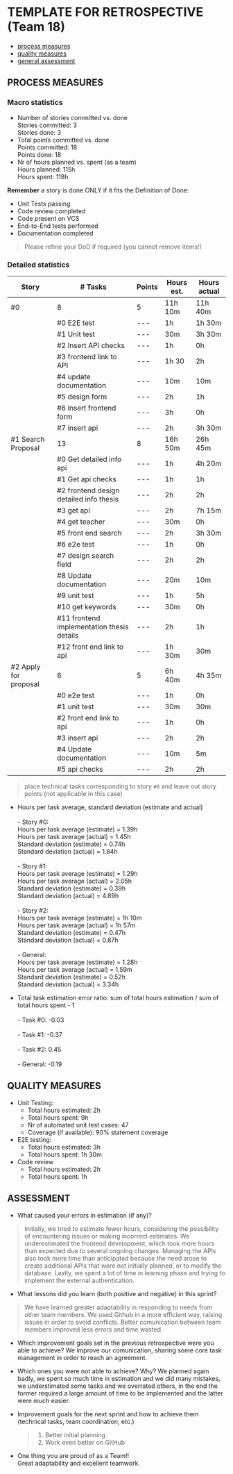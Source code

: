 TEMPLATE FOR RETROSPECTIVE (Team 18)
=====================================

- [process measures](#process-measures)
- [quality measures](#quality-measures)
- [general assessment](#assessment)

## PROCESS MEASURES 

### Macro statistics

- Number of stories committed vs. done
  <br>Stories committed: 3
  <br>Stories done: 3
- Total points committed vs. done
  <br>Points committed: 18
  <br>Points done: 18
- Nr of hours planned vs. spent (as a team)
  <br>Hours planned: 115h
  <br>Hours spent: 118h

**Remember** a story is done ONLY if it fits the Definition of Done:
 
- Unit Tests passing
- Code review completed
- Code present on VCS
- End-to-End tests performed
- Documentation completed


> Please refine your DoD if required (you cannot remove items!) 

### Detailed statistics

| Story  | # Tasks | Points | Hours est. | Hours actual |
|--------|---------|--------|------------|--------------|
| #0    |      8   |    5   |    11h 10m        |     11h 40m         | 
|    | #0 E2E test | --- | 1h | 1h 30m |
|    | #1 Unit test | --- | 30m | 3h 30m |
|    | #2 Insert API checks | --- | 1h | 0h |
|    | #3 frontend link to API | --- | 1h 30 | 2h |
|    | #4 update documentation | --- | 10m | 10m |
|    | #5 design form | --- | 2h | 1h |
|    | #6 insert frontend form | --- | 3h | 0h |
|    | #7 insert api | --- | 2h | 3h 30m |
| #1 Search Proposal     |   13      |    8    |     16h 50m       |      26h 45m        |
|    | #0 Get detailed info api  | --- | 1h | 4h 20m |
|    | #1 Get api checks | --- | 1h | 1h |
|    | #2 frontend design detailed info thesis | --- | 2h | 2h |
|    | #3 get api | --- | 2h | 7h 15m |
|    | #4 get teacher | --- | 30m | 0h |
|    | #5 front end search | --- | 2h | 3h 30m |
|    | #6 e2e test | --- | 1h | 0h |
|    | #7 design search field | --- | 2h | 2h |
|    | #8 Update documentation | --- | 20m | 10m |
|    | #9 unit test | --- | 1h | 5h |
|    | #10 get keywords | --- | 30m | 0h |
|    | #11 frontend implementation thesis details | --- | 2h | 1h |
|    | #12 front end link to api | --- | 1h 30m | 30m |
| #2 Apply for proposal      |   6      |    5    |     6h 40m      |      4h 35m        |
|    | #0 e2e test | --- | 1h | 0h |
|    | #1 unit test | --- | 30m | 30m |
|    | #2 front end link to api | --- | 1h | 0h |
|    | #3 insert api | --- | 2h | 2h |
|    | #4 Update documentation | --- | 10m | 5m |
|    | #5 api checks | --- | 2h | 2h |
   

> place technical tasks corresponding to story `#0` and leave out story points (not applicable in this case)

- Hours per task average, standard deviation (estimate and actual)
<br><br> - Story #0: 
<br>Hours per task average (estimate) = 1.39h
<br>Hours per task average (actual) = 1.45h
<br>Standard deviation (estimate) = 0.74h
<br>Standard deviation (actual) = 1.84h
<br><br> - Story #1: 
<br>Hours per task average (estimate) = 1.29h
<br>Hours per task average (actual) = 2.05h
<br>Standard deviation (estimate) = 0.39h
<br>Standard deviation (actual) = 4.89h
<br><br> - Story #2: 
<br>Hours per task average (estimate) = 1h 10m
<br>Hours per task average (actual) = 1h 57m
<br>Standard deviation (estimate) = 0.47h
<br>Standard deviation (actual) = 0.87h
<br><br>- General: 
<br>Hours per task average (estimate) = 1.28h
<br>Hours per task average (actual) = 1.59m
<br>Standard deviation (estimate) = 0.52h
<br>Standard deviation (actual) = 3.34h

- Total task estimation error ratio: sum of total hours estimation / sum of total hours spent - 1
<br><br> - Task #0: -0.03 
<br><br> - Task #1: -0.37
<br><br> - Task #2: 0.45
<br><br> - General: -0.19

  
## QUALITY MEASURES 

- Unit Testing:
  - Total hours estimated: 2h 
  - Total hours spent: 9h
  - Nr of automated unit test cases: 47
  - Coverage (if available): 90% statement coverage
- E2E testing:
  - Total hours estimated: 3h 
  - Total hours spent: 1h 30m
- Code review 
  - Total hours estimated: 2h
  - Total hours spent: 1h
  


## ASSESSMENT

- What caused your errors in estimation (if any)?
> Initially, we tried to estimate fewer hours, considering the possibility of encountering issues or making incorrect estimates. We underestimated the frontend development, which took more hours than expected due to several ongoing changes. Managing the APIs also took more time than anticipated because the need arose to create additional APIs that were not initially planned, or to modify the database. Lastly, we spent a lot of time in learning phase and trying to implement the external authentication.

- What lessons did you learn (both positive and negative) in this sprint?
>We have learned greater adaptability in responding to needs from other team members. We used Github in a more efficient way, raising issues in order to avoid conflicts. Better comunication between team members improved less errors and time wasted.

- Which improvement goals set in the previous retrospective were you able to achieve? 
  We improve our comunication, sharing some core task management in order to reach an agreement.

- Which ones you were not able to achieve? Why?
  We planned again badly, we spent so much time in estimation and we did many mistakes, we understimated some tasks and we overrated others, in the end the former required a large amount of time to be implemented and the latter were much easier.
- Improvement goals for the next sprint and how to achieve them (technical tasks, team coordination, etc.)

  > 1) Better initial planning.
  > 2) Work even better on GitHub

- One thing you are proud of as a Team!!
<br>Great adaptability and excellent teamwork.
